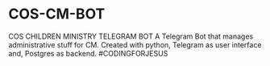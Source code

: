 # COS-CM-BOT

COS CHILDREN MINISTRY TELEGRAM BOT A Telegram Bot that manages administrative stuff for CM. Created with python, Telegram as user interface and, Postgres as backend.  #CODINGFORJESUS
